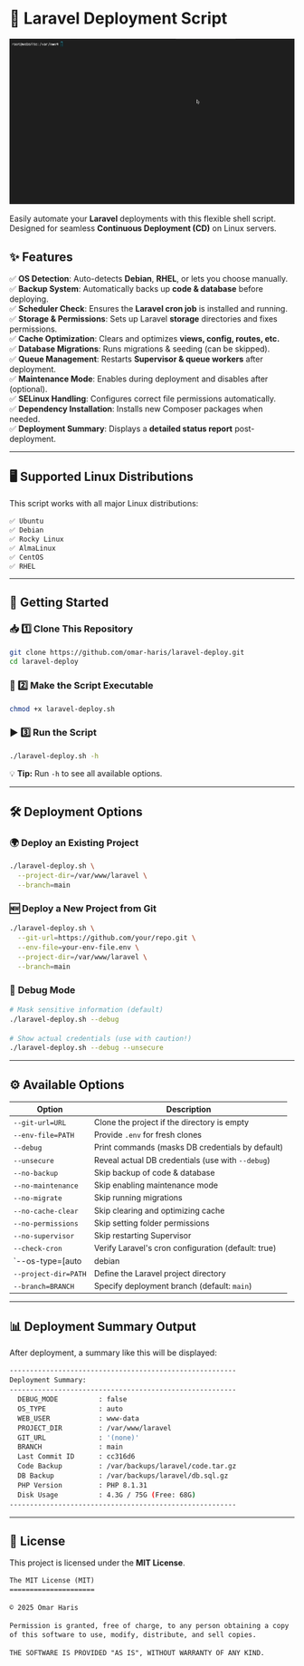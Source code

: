 # 🚀 Laravel Deployment Script

![Laravel Deployment](laravel.gif)

Easily automate your **Laravel** deployments with this flexible shell script. Designed for seamless **Continuous Deployment (CD)** on Linux servers.

## ✨ Features

✅ **OS Detection**: Auto-detects **Debian**, **RHEL**, or lets you choose manually.  
✅ **Backup System**: Automatically backs up **code & database** before deploying.  
✅ **Scheduler Check**: Ensures the **Laravel cron job** is installed and running.  
✅ **Storage & Permissions**: Sets up Laravel **storage** directories and fixes permissions.  
✅ **Cache Optimization**: Clears and optimizes **views, config, routes, etc.**  
✅ **Database Migrations**: Runs migrations & seeding (can be skipped).  
✅ **Queue Management**: Restarts **Supervisor & queue workers** after deployment.  
✅ **Maintenance Mode**: Enables during deployment and disables after (optional).  
✅ **SELinux Handling**: Configures correct file permissions automatically.  
✅ **Dependency Installation**: Installs new Composer packages when needed.  
✅ **Deployment Summary**: Displays a **detailed status report** post-deployment.

---

## 🖥️ Supported Linux Distributions

This script works with all major Linux distributions:

```text
✅ Ubuntu
✅ Debian
✅ Rocky Linux
✅ AlmaLinux
✅ CentOS
✅ RHEL
```

---

## 🚀 Getting Started

### 📥 1️⃣ Clone This Repository
```bash
git clone https://github.com/omar-haris/laravel-deploy.git
cd laravel-deploy
```

### 🔑 2️⃣ Make the Script Executable
```bash
chmod +x laravel-deploy.sh
```

### ▶️ 3️⃣ Run the Script
```bash
./laravel-deploy.sh -h
```
💡 **Tip:** Run `-h` to see all available options.

---

## 🛠️ Deployment Options

### 🌍 **Deploy an Existing Project**
```bash
./laravel-deploy.sh \
  --project-dir=/var/www/laravel \
  --branch=main
```

### 🆕 **Deploy a New Project from Git**
```bash
./laravel-deploy.sh \
  --git-url=https://github.com/your/repo.git \
  --env-file=your-env-file.env \
  --project-dir=/var/www/laravel \
  --branch=main
```

### 🐛 **Debug Mode**
```bash
# Mask sensitive information (default)
./laravel-deploy.sh --debug

# Show actual credentials (use with caution!)
./laravel-deploy.sh --debug --unsecure
```

---

## ⚙️ Available Options

| Option | Description |
|--------|-------------|
| `--git-url=URL` | Clone the project if the directory is empty |
| `--env-file=PATH` | Provide `.env` for fresh clones |
| `--debug` | Print commands (masks DB credentials by default) |
| `--unsecure` | Reveal actual DB credentials (use with `--debug`) |
| `--no-backup` | Skip backup of code & database |
| `--no-maintenance` | Skip enabling maintenance mode |
| `--no-migrate` | Skip running migrations |
| `--no-cache-clear` | Skip clearing and optimizing cache |
| `--no-permissions` | Skip setting folder permissions |
| `--no-supervisor` | Skip restarting Supervisor |
| `--check-cron` | Verify Laravel's cron configuration (default: true) |
| `--os-type=[auto|debian|rhel]` | Auto-detect or specify OS (default: auto) |
| `--project-dir=PATH` | Define the Laravel project directory |
| `--branch=BRANCH` | Specify deployment branch (default: `main`) |

---

## 📊 Deployment Summary Output

After deployment, a summary like this will be displayed:

```bash
--------------------------------------------------------
Deployment Summary:
--------------------------------------------------------
  DEBUG_MODE          : false
  OS_TYPE             : auto
  WEB_USER            : www-data
  PROJECT_DIR         : /var/www/laravel
  GIT_URL             : '(none)'
  BRANCH              : main
  Last Commit ID      : cc316d6
  Code Backup         : /var/backups/laravel/code.tar.gz
  DB Backup           : /var/backups/laravel/db.sql.gz
  PHP Version         : PHP 8.1.31
  Disk Usage          : 4.3G / 75G (Free: 68G)
--------------------------------------------------------
```

---

## 📜 License

This project is licensed under the **MIT License**.

```text
The MIT License (MIT)
=====================

© 2025 Omar Haris

Permission is granted, free of charge, to any person obtaining a copy
of this software to use, modify, distribute, and sell copies.

THE SOFTWARE IS PROVIDED "AS IS", WITHOUT WARRANTY OF ANY KIND.
```
